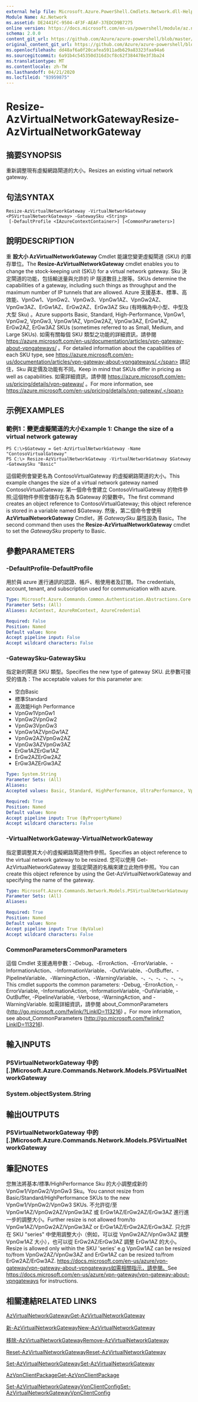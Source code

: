 ```yaml
---
external help file: Microsoft.Azure.PowerShell.Cmdlets.Network.dll-Help.xml
Module Name: Az.Network
ms.assetid: DE2441FC-9504-4F3F-AEAF-37EDCD9B7275
online version: https://docs.microsoft.com/en-us/powershell/module/az.network/resize-azvirtualnetworkgateway
schema: 2.0.0
content_git_url: https://github.com/Azure/azure-powershell/blob/master/src/Network/Network/help/Resize-AzVirtualNetworkGateway.md
original_content_git_url: https://github.com/Azure/azure-powershell/blob/master/src/Network/Network/help/Resize-AzVirtualNetworkGateway.md
ms.openlocfilehash: dd48af6a0f20cafea5911adb629a83323faa94a6
ms.sourcegitcommit: 6a91b4c545350d316d3cf8c62f384478e3f3ba24
ms.translationtype: MT
ms.contentlocale: zh-TW
ms.lasthandoff: 04/21/2020
ms.locfileid: "93959875"
---
```

# <span data-ttu-id="e13aa-101">Resize-AzVirtualNetworkGateway</span><span class="sxs-lookup"><span data-stu-id="e13aa-101">Resize-AzVirtualNetworkGateway</span></span>

## <span data-ttu-id="e13aa-102">摘要</span><span class="sxs-lookup"><span data-stu-id="e13aa-102">SYNOPSIS</span></span>
<span data-ttu-id="e13aa-103">重新調整現有虛擬網路閘道的大小。</span><span class="sxs-lookup"><span data-stu-id="e13aa-103">Resizes an existing virtual network gateway.</span></span>

## <span data-ttu-id="e13aa-104">句法</span><span class="sxs-lookup"><span data-stu-id="e13aa-104">SYNTAX</span></span>

```
Resize-AzVirtualNetworkGateway -VirtualNetworkGateway <PSVirtualNetworkGateway> -GatewaySku <String>
 [-DefaultProfile <IAzureContextContainer>] [<CommonParameters>]
```

## <span data-ttu-id="e13aa-105">說明</span><span class="sxs-lookup"><span data-stu-id="e13aa-105">DESCRIPTION</span></span>
<span data-ttu-id="e13aa-106">重 **設大小 AzVirtualNetworkGateway** Cmdlet 能讓您變更虛擬閘道 (SKU) 的庫存單位。</span><span class="sxs-lookup"><span data-stu-id="e13aa-106">The **Resize-AzVirtualNetworkGateway** cmdlet enables you to change the stock-keeping unit (SKU) for a virtual network gateway.</span></span>
<span data-ttu-id="e13aa-107">Sku 決定閘道的功能，包括輸送量與允許的 IP 隧道數目上限等。</span><span class="sxs-lookup"><span data-stu-id="e13aa-107">SKUs determine the capabilities of a gateway, including such things as throughput and the maximum number of IP tunnels that are allowed.</span></span>
<span data-ttu-id="e13aa-108">Azure 支援基本、標準、高效能、VpnGw1、VpnGw2、VpnGw3、VpnGw1AZ、VpnGw2AZ、VpnGw3AZ、ErGw1AZ、ErGw2AZ、ErGw3AZ Sku (有時稱為中小型、中型及大型 Sku) 。</span><span class="sxs-lookup"><span data-stu-id="e13aa-108">Azure supports Basic, Standard, High-Performance, VpnGw1, VpnGw2, VpnGw3, VpnGw1AZ, VpnGw2AZ, VpnGw3AZ, ErGw1AZ, ErGw2AZ, ErGw3AZ SKUs (sometimes referred to as Small, Medium, and Large SKUs).</span></span>
<span data-ttu-id="e13aa-109">如需有關每個 SKU 類型之功能的詳細資訊，請參閱 https://azure.microsoft.com/en-us/documentation/articles/vpn-gateway-about-vpngateways/ 。</span><span class="sxs-lookup"><span data-stu-id="e13aa-109">For detailed information about the capabilities of each SKU type, see https://azure.microsoft.com/en-us/documentation/articles/vpn-gateway-about-vpngateways/.</span></span>
<span data-ttu-id="e13aa-110">請記住，Sku 與定價及功能有不同。</span><span class="sxs-lookup"><span data-stu-id="e13aa-110">Keep in mind that SKUs differ in pricing as well as capabilities.</span></span>
<span data-ttu-id="e13aa-111">如需詳細資訊，請參閱 https://azure.microsoft.com/en-us/pricing/details/vpn-gateway/ 。</span><span class="sxs-lookup"><span data-stu-id="e13aa-111">For more information, see https://azure.microsoft.com/en-us/pricing/details/vpn-gateway/.</span></span>

## <span data-ttu-id="e13aa-112">示例</span><span class="sxs-lookup"><span data-stu-id="e13aa-112">EXAMPLES</span></span>

### <span data-ttu-id="e13aa-113">範例1：變更虛擬閘道的大小</span><span class="sxs-lookup"><span data-stu-id="e13aa-113">Example 1: Change the size of a virtual network gateway</span></span>
```
PS C:\>$Gateway = Get-AzVirtualNetworkGateway -Name "ContosoVirtualGateway"
PS C:\> Resize-AzVirtualNetworkGateway -VirtualNetworkGateway $Gateway -GatewaySku "Basic"
```

<span data-ttu-id="e13aa-114">這個範例會變更名為 ContosoVirtualGateway 的虛擬網路閘道的大小。</span><span class="sxs-lookup"><span data-stu-id="e13aa-114">This example changes the size of a virtual network gateway named ContosoVirtualGateway.</span></span>
<span data-ttu-id="e13aa-115">第一個命令會建立 ContosoVirtualGateway 的物件參照;這個物件參照會儲存在名為 $Gateway 的變數中。</span><span class="sxs-lookup"><span data-stu-id="e13aa-115">The first command creates an object reference to ContosoVirtualGateway; this object reference is stored in a variable named $Gateway.</span></span>
<span data-ttu-id="e13aa-116">然後，第二個命令會使用 **AzVirtualNetworkGateway** Cmdlet，將 *GatewaySku* 屬性設為 Basic。</span><span class="sxs-lookup"><span data-stu-id="e13aa-116">The second command then uses the **Resize-AzVirtualNetworkGateway** cmdlet to set the *GatewaySku* property to Basic.</span></span>

## <span data-ttu-id="e13aa-117">參數</span><span class="sxs-lookup"><span data-stu-id="e13aa-117">PARAMETERS</span></span>

### <span data-ttu-id="e13aa-118">-DefaultProfile</span><span class="sxs-lookup"><span data-stu-id="e13aa-118">-DefaultProfile</span></span>
<span data-ttu-id="e13aa-119">用於與 azure 進行通訊的認證、帳戶、租使用者及訂閱。</span><span class="sxs-lookup"><span data-stu-id="e13aa-119">The credentials, account, tenant, and subscription used for communication with azure.</span></span>

```yaml
Type: Microsoft.Azure.Commands.Common.Authentication.Abstractions.Core.IAzureContextContainer
Parameter Sets: (All)
Aliases: AzContext, AzureRmContext, AzureCredential

Required: False
Position: Named
Default value: None
Accept pipeline input: False
Accept wildcard characters: False
```

### <span data-ttu-id="e13aa-120">-GatewaySku</span><span class="sxs-lookup"><span data-stu-id="e13aa-120">-GatewaySku</span></span>
<span data-ttu-id="e13aa-121">指定新的閘道 SKU 類型。</span><span class="sxs-lookup"><span data-stu-id="e13aa-121">Specifies the new type of gateway SKU.</span></span>
<span data-ttu-id="e13aa-122">此參數可接受的值為：</span><span class="sxs-lookup"><span data-stu-id="e13aa-122">The acceptable values for this parameter are:</span></span>
- <span data-ttu-id="e13aa-123">空白</span><span class="sxs-lookup"><span data-stu-id="e13aa-123">Basic</span></span>
- <span data-ttu-id="e13aa-124">標準</span><span class="sxs-lookup"><span data-stu-id="e13aa-124">Standard</span></span>
- <span data-ttu-id="e13aa-125">高效能</span><span class="sxs-lookup"><span data-stu-id="e13aa-125">High Performance</span></span>
- <span data-ttu-id="e13aa-126">VpnGw1</span><span class="sxs-lookup"><span data-stu-id="e13aa-126">VpnGw1</span></span>
- <span data-ttu-id="e13aa-127">VpnGw2</span><span class="sxs-lookup"><span data-stu-id="e13aa-127">VpnGw2</span></span>
- <span data-ttu-id="e13aa-128">VpnGw3</span><span class="sxs-lookup"><span data-stu-id="e13aa-128">VpnGw3</span></span>
- <span data-ttu-id="e13aa-129">VpnGw1AZ</span><span class="sxs-lookup"><span data-stu-id="e13aa-129">VpnGw1AZ</span></span> 
- <span data-ttu-id="e13aa-130">VpnGw2AZ</span><span class="sxs-lookup"><span data-stu-id="e13aa-130">VpnGw2AZ</span></span> 
- <span data-ttu-id="e13aa-131">VpnGw3AZ</span><span class="sxs-lookup"><span data-stu-id="e13aa-131">VpnGw3AZ</span></span> 
- <span data-ttu-id="e13aa-132">ErGw1AZ</span><span class="sxs-lookup"><span data-stu-id="e13aa-132">ErGw1AZ</span></span> 
- <span data-ttu-id="e13aa-133">ErGw2AZ</span><span class="sxs-lookup"><span data-stu-id="e13aa-133">ErGw2AZ</span></span> 
- <span data-ttu-id="e13aa-134">ErGw3AZ</span><span class="sxs-lookup"><span data-stu-id="e13aa-134">ErGw3AZ</span></span> 

```yaml
Type: System.String
Parameter Sets: (All)
Aliases:
Accepted values: Basic, Standard, HighPerformance, UltraPerformance, VpnGw1, VpnGw2, VpnGw3, VpnGw1AZ, VpnGw2AZ, VpnGw3AZ, ErGw1AZ, ErGw2AZ, ErGw3AZ

Required: True
Position: Named
Default value: None
Accept pipeline input: True (ByPropertyName)
Accept wildcard characters: False
```

### <span data-ttu-id="e13aa-135">-VirtualNetworkGateway</span><span class="sxs-lookup"><span data-stu-id="e13aa-135">-VirtualNetworkGateway</span></span>
<span data-ttu-id="e13aa-136">指定要調整其大小的虛擬網路閘道物件參照。</span><span class="sxs-lookup"><span data-stu-id="e13aa-136">Specifies an object reference to the virtual network gateway to be resized.</span></span>
<span data-ttu-id="e13aa-137">您可以使用 Get-AzVirtualNetworkGateway 並指定閘道的名稱來建立此物件參照。</span><span class="sxs-lookup"><span data-stu-id="e13aa-137">You can create this object reference by using the Get-AzVirtualNetworkGateway and specifying the name of the gateway.</span></span>

```yaml
Type: Microsoft.Azure.Commands.Network.Models.PSVirtualNetworkGateway
Parameter Sets: (All)
Aliases:

Required: True
Position: Named
Default value: None
Accept pipeline input: True (ByValue)
Accept wildcard characters: False
```

### <span data-ttu-id="e13aa-138">CommonParameters</span><span class="sxs-lookup"><span data-stu-id="e13aa-138">CommonParameters</span></span>
<span data-ttu-id="e13aa-139">這個 Cmdlet 支援通用參數：-Debug、-ErrorAction、-ErrorVariable、-InformationAction、-InformationVariable、-OutVariable、-OutBuffer、-PipelineVariable、-WarningAction、-WarningVariable、-、-、-、-、-、-。</span><span class="sxs-lookup"><span data-stu-id="e13aa-139">This cmdlet supports the common parameters: -Debug, -ErrorAction, -ErrorVariable, -InformationAction, -InformationVariable, -OutVariable, -OutBuffer, -PipelineVariable, -Verbose, -WarningAction, and -WarningVariable.</span></span> <span data-ttu-id="e13aa-140">如需詳細資訊，請參閱 about_CommonParameters (http://go.microsoft.com/fwlink/?LinkID=113216) 。</span><span class="sxs-lookup"><span data-stu-id="e13aa-140">For more information, see about_CommonParameters (http://go.microsoft.com/fwlink/?LinkID=113216).</span></span>

## <span data-ttu-id="e13aa-141">輸入</span><span class="sxs-lookup"><span data-stu-id="e13aa-141">INPUTS</span></span>

### <span data-ttu-id="e13aa-142">PSVirtualNetworkGateway 中的 [.]</span><span class="sxs-lookup"><span data-stu-id="e13aa-142">Microsoft.Azure.Commands.Network.Models.PSVirtualNetworkGateway</span></span>

### <span data-ttu-id="e13aa-143">System.object</span><span class="sxs-lookup"><span data-stu-id="e13aa-143">System.String</span></span>

## <span data-ttu-id="e13aa-144">輸出</span><span class="sxs-lookup"><span data-stu-id="e13aa-144">OUTPUTS</span></span>

### <span data-ttu-id="e13aa-145">PSVirtualNetworkGateway 中的 [.]</span><span class="sxs-lookup"><span data-stu-id="e13aa-145">Microsoft.Azure.Commands.Network.Models.PSVirtualNetworkGateway</span></span>

## <span data-ttu-id="e13aa-146">筆記</span><span class="sxs-lookup"><span data-stu-id="e13aa-146">NOTES</span></span>
<span data-ttu-id="e13aa-147">您無法將基本/標準/HighPerformance Sku 的大小調整成新的 VpnGw1/VpnGw2/VpnGw3 Sku。</span><span class="sxs-lookup"><span data-stu-id="e13aa-147">You cannot resize from Basic/Standard/HighPerformance SKUs to the new VpnGw1/VpnGw2/VpnGw3 SKUs.</span></span> <span data-ttu-id="e13aa-148">不允許從/至 VpnGw1AZ/VpnGw2AZ/VpnGw3AZ 或 ErGw1AZ/ErGw2AZ/ErGw3AZ 進行進一步的調整大小。</span><span class="sxs-lookup"><span data-stu-id="e13aa-148">Further resize is not allowed from/to VpnGw1AZ/VpnGw2AZ/VpnGw3AZ or ErGw1AZ/ErGw2AZ/ErGw3AZ.</span></span> <span data-ttu-id="e13aa-149">只允許在 SKU "series" 中使用調整大小（例如，可以從 VpnGw2AZ/VpnGw3AZ 調整 VpnGw1AZ 大小），也可以從 ErGw2AZ/ErGw3AZ 調整 ErGw1AZ 的大小。</span><span class="sxs-lookup"><span data-stu-id="e13aa-149">Resize is allowed only within the SKU 'series' e.g VpnGw1AZ can be resized to/from VpnGw2AZ/VpnGw3AZ and ErGw1AZ can be resized to/from ErGw2AZ/ErGw3AZ.</span></span> <span data-ttu-id="e13aa-150"> https://docs.microsoft.com/en-us/azure/vpn-gateway/vpn-gateway-about-vpngateways如需相關指示，請參閱。</span><span class="sxs-lookup"><span data-stu-id="e13aa-150">See https://docs.microsoft.com/en-us/azure/vpn-gateway/vpn-gateway-about-vpngateways for instructions.</span></span>

## <span data-ttu-id="e13aa-151">相關連結</span><span class="sxs-lookup"><span data-stu-id="e13aa-151">RELATED LINKS</span></span>

[<span data-ttu-id="e13aa-152">AzVirtualNetworkGateway</span><span class="sxs-lookup"><span data-stu-id="e13aa-152">Get-AzVirtualNetworkGateway</span></span>](./Get-AzVirtualNetworkGateway.md)

[<span data-ttu-id="e13aa-153">新-AzVirtualNetworkGateway</span><span class="sxs-lookup"><span data-stu-id="e13aa-153">New-AzVirtualNetworkGateway</span></span>](./New-AzVirtualNetworkGateway.md)

[<span data-ttu-id="e13aa-154">移除-AzVirtualNetworkGateway</span><span class="sxs-lookup"><span data-stu-id="e13aa-154">Remove-AzVirtualNetworkGateway</span></span>](./Remove-AzVirtualNetworkGateway.md)

[<span data-ttu-id="e13aa-155">Reset-AzVirtualNetworkGateway</span><span class="sxs-lookup"><span data-stu-id="e13aa-155">Reset-AzVirtualNetworkGateway</span></span>](./Reset-AzVirtualNetworkGateway.md)

[<span data-ttu-id="e13aa-156">Set-AzVirtualNetworkGateway</span><span class="sxs-lookup"><span data-stu-id="e13aa-156">Set-AzVirtualNetworkGateway</span></span>](./Set-AzVirtualNetworkGateway.md)

[<span data-ttu-id="e13aa-157">AzVpnClientPackage</span><span class="sxs-lookup"><span data-stu-id="e13aa-157">Get-AzVpnClientPackage</span></span>](./Get-AzVpnClientPackage.md)

[<span data-ttu-id="e13aa-158">Set-AzVirtualNetworkGatewayVpnClientConfig</span><span class="sxs-lookup"><span data-stu-id="e13aa-158">Set-AzVirtualNetworkGatewayVpnClientConfig</span></span>](./Set-AzVirtualNetworkGatewayVpnClientConfig.md)
